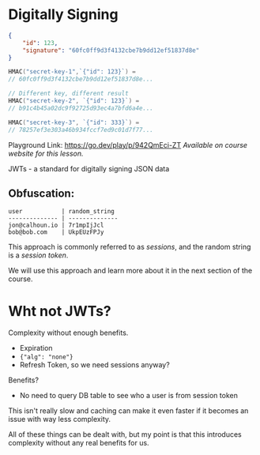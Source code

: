 # Digitally Signing

```json
{
    "id": 123,
    "signature": "60fc0ff9d3f4132cbe7b9dd12ef51837d8e"
}
```

```go
HMAC("secret-key-1",`{"id": 123}`) = 
// 60fc0ff9d3f4132cbe7b9dd12ef51837d8e...

// Different key, different result
HMAC("secret-key-2", `{"id": 123}`) = 
// b91c4b45a02dc9f92725d93ec4a7bfd6a4e...

HMAC("secret-key-3", `{"id": 333}`) = 
// 78257ef3e303a46b934fccf7ed9c01d7f77...
```

Playground Link: <https://go.dev/play/p/942QmEci-ZT>
*Available on course website for this lesson.*

JWTs - a standard for digitally signing JSON data

## Obfuscation:
```
user           | random_string
-------------- | --------------
jon@calhoun.io | 7r1mpIjJcl
bob@bob.com    | UkpEUzFPJy
```

This approach is commonly referred to as *sessions*, and the random string is a
*session token*.

We will use this approach and learn more about it in the next section of the course.

# Wht not JWTs?

Complexity without enough benefits.

- Expiration
- `{"alg": "none"}`
- Refresh Token, so we need sessions anyway?


Benefits?
- No need to query DB table to see who a user is from session token

This isn't really slow and caching can make it even faster if it becomes an 
issue with way less complexity.

All of these things can be dealt with, but my point is that this introduces
complexity without any real benefits for us.